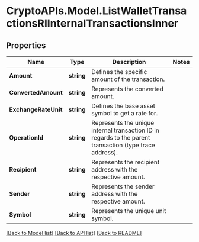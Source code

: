 # CryptoAPIs.Model.ListWalletTransactionsRIInternalTransactionsInner

## Properties

Name | Type | Description | Notes
------------ | ------------- | ------------- | -------------
**Amount** | **string** | Defines the specific amount of the transaction. | 
**ConvertedAmount** | **string** | Represents the converted amount. | 
**ExchangeRateUnit** | **string** | Defines the base asset symbol to get a rate for. | 
**OperationId** | **string** | Represents the unique internal transaction ID in regards to the parent transaction (type trace address). | 
**Recipient** | **string** | Represents the recipient address with the respective amount. | 
**Sender** | **string** | Represents the sender address with the respective amount. | 
**Symbol** | **string** | Represents the unique unit symbol. | 

[[Back to Model list]](../README.md#documentation-for-models) [[Back to API list]](../README.md#documentation-for-api-endpoints) [[Back to README]](../README.md)

